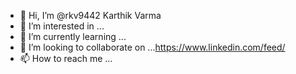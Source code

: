 - 👋 Hi, I’m @rkv9442 Karthik Varma
- 👀 I’m interested in ...
- 🌱 I’m currently learning ...
- 💞️ I’m looking to collaborate on ...https://www.linkedin.com/feed/
- 📫 How to reach me ...

<!---
rkv9442/rkv9442 is a ✨ special ✨ repository because its `README.md` (this file) appears on your GitHub profile.
You can click the Preview link to take a look at your changes.
--->
